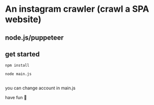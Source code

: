 # An instagram crawler (crawl a SPA website)


## node.js/puppeteer

## get started

```
npm install
```

```
node main.js
```
##
you can change account in main.js

have fun 🥶
